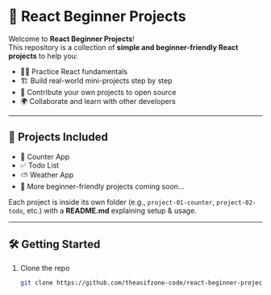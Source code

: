 # 🚀 React Beginner Projects

Welcome to **React Beginner Projects**!  
This repository is a collection of **simple and beginner-friendly React projects** to help you:

- 👨‍💻 Practice React fundamentals  
- 🏗️ Build real-world mini-projects step by step  
- 🤝 Contribute your own projects to open source  
- 🌍 Collaborate and learn with other developers  

---

## 📌 Projects Included
- 🔢 Counter App  
- ✅ Todo List  
- ⛅ Weather App  
- 📝 More beginner-friendly projects coming soon...  

Each project is inside its own folder (e.g., `project-01-counter`, `project-02-todo`, etc.) with a **README.md** explaining setup & usage.

---

## 🛠️ Getting Started

1. Clone the repo  
   ```bash
   git clone https://github.com/theasifzone-code/react-beginner-projects.git
